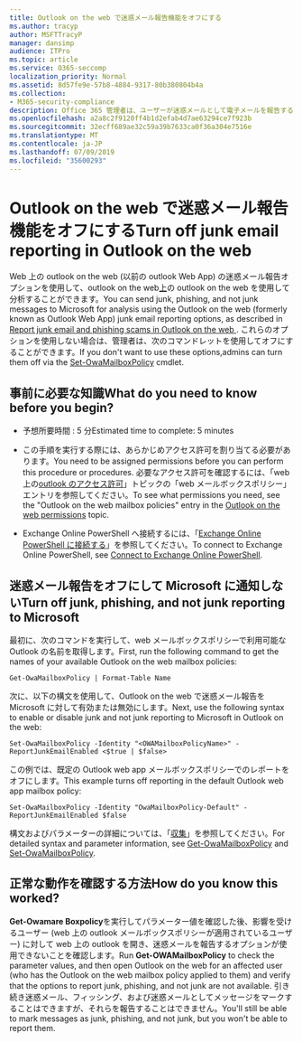 ```yaml
---
title: Outlook on the web で迷惑メール報告機能をオフにする
ms.author: tracyp
author: MSFTTracyP
manager: dansimp
audience: ITPro
ms.topic: article
ms.service: O365-seccomp
localization_priority: Normal
ms.assetid: 8d57fe9e-57b8-4884-9317-80b380804b4a
ms.collection:
- M365-security-compliance
description: Office 365 管理者は、ユーザーが迷惑メールとして電子メールを報告する機能をオフにできます。
ms.openlocfilehash: a2a8c2f9120ff4b1d2efab4d7ae63294ce7f923b
ms.sourcegitcommit: 32ecff689ae32c59a39b7633ca0f36a304e7516e
ms.translationtype: MT
ms.contentlocale: ja-JP
ms.lasthandoff: 07/09/2019
ms.locfileid: "35600293"
---
```

# <a name="turn-off-junk-email-reporting-in-outlook-on-the-web"></a><span data-ttu-id="0652b-103">Outlook on the web で迷惑メール報告機能をオフにする</span><span class="sxs-lookup"><span data-stu-id="0652b-103">Turn off junk email reporting in Outlook on the web</span></span>

<span data-ttu-id="0652b-104">Web 上の outlook on the web (以前の outlook Web App) の迷惑メール報告オプションを使用して、outlook on the web[上](report-junk-email-and-phishing-scams-in-outlook-on-the-web-eop.md)の outlook on the web を使用して分析することができます。</span><span class="sxs-lookup"><span data-stu-id="0652b-104">You can send junk, phishing, and not junk messages to Microsoft for analysis using the Outlook on the web (formerly known as Outlook Web App) junk email reporting options, as described in [Report junk email and phishing scams in Outlook on the web ](report-junk-email-and-phishing-scams-in-outlook-on-the-web-eop.md).</span></span> <span data-ttu-id="0652b-105">これらのオプションを使用しない場合は、管理者は、次の[](http://technet.microsoft.com/library/530166f7-ab42-4609-ba73-9b5a39b567be.aspx)コマンドレットを使用してオフにすることができます。</span><span class="sxs-lookup"><span data-stu-id="0652b-105">If you don't want to use these options,admins can turn them off via the [Set-OwaMailboxPolicy](http://technet.microsoft.com/library/530166f7-ab42-4609-ba73-9b5a39b567be.aspx) cmdlet.</span></span> 
  
## <a name="what-do-you-need-to-know-before-you-begin"></a><span data-ttu-id="0652b-106">事前に必要な知識</span><span class="sxs-lookup"><span data-stu-id="0652b-106">What do you need to know before you begin?</span></span>
<span data-ttu-id="0652b-107"><a name="sectionSection0"> </a></span><span class="sxs-lookup"><span data-stu-id="0652b-107"></span></span>

- <span data-ttu-id="0652b-108">予想所要時間 : 5 分</span><span class="sxs-lookup"><span data-stu-id="0652b-108">Estimated time to complete: 5 minutes</span></span>
    
- <span data-ttu-id="0652b-109">この手順を実行する際には、あらかじめアクセス許可を割り当てる必要があります。</span><span class="sxs-lookup"><span data-stu-id="0652b-109">You need to be assigned permissions before you can perform this procedure or procedures.</span></span> <span data-ttu-id="0652b-110">必要なアクセス許可を確認するには、「web 上の[outlook のアクセス許可](http://technet.microsoft.com/library/57eca42a-5a7f-4c65-89f0-7a84f2dbea19.aspx#OutlookWebApp)」トピックの「web メールボックスポリシー」エントリを参照してください。</span><span class="sxs-lookup"><span data-stu-id="0652b-110">To see what permissions you need, see the "Outlook on the web mailbox policies" entry in the [Outlook on the web permissions](http://technet.microsoft.com/library/57eca42a-5a7f-4c65-89f0-7a84f2dbea19.aspx#OutlookWebApp) topic.</span></span> 

- <span data-ttu-id="0652b-111">Exchange Online PowerShell へ接続するには、「[Exchange Online PowerShell に接続する](https://docs.microsoft.com/powershell/exchange/exchange-online/connect-to-exchange-online-powershell/connect-to-exchange-online-powershell)」を参照してください。</span><span class="sxs-lookup"><span data-stu-id="0652b-111">To connect to Exchange Online PowerShell, see [Connect to Exchange Online PowerShell](https://docs.microsoft.com/powershell/exchange/exchange-online/connect-to-exchange-online-powershell/connect-to-exchange-online-powershell).</span></span>

## <a name="turn-off-junk-phishing-and-not-junk-reporting-to-microsoft"></a><span data-ttu-id="0652b-112">迷惑メール報告をオフにして Microsoft に通知しない</span><span class="sxs-lookup"><span data-stu-id="0652b-112">Turn off junk, phishing, and not junk reporting to Microsoft</span></span>
<span data-ttu-id="0652b-113"><a name="sectionSection1"> </a></span><span class="sxs-lookup"><span data-stu-id="0652b-113"></span></span>

<span data-ttu-id="0652b-114">最初に、次のコマンドを実行して、web メールボックスポリシーで利用可能な Outlook の名前を取得します。</span><span class="sxs-lookup"><span data-stu-id="0652b-114">First, run the following command to get the names of your available Outlook on the web mailbox policies:</span></span>
  
```
Get-OwaMailboxPolicy | Format-Table Name
```

<span data-ttu-id="0652b-115">次に、以下の構文を使用して、Outlook on the web で迷惑メール報告を Microsoft に対して有効または無効にします。</span><span class="sxs-lookup"><span data-stu-id="0652b-115">Next, use the following syntax to enable or disable junk and not junk reporting to Microsoft in Outlook on the web:</span></span>
  
```
Set-OwaMailboxPolicy -Identity "<OWAMailboxPolicyName>" -ReportJunkEmailEnabled <$true | $false>
```

<span data-ttu-id="0652b-116">この例では、既定の Outlook web app メールボックスポリシーでのレポートをオフにします。</span><span class="sxs-lookup"><span data-stu-id="0652b-116">This example turns off reporting in the default Outlook web app mailbox policy:</span></span>
  
```
Set-OwaMailboxPolicy -Identity "OwaMailboxPolicy-Default" -ReportJunkEmailEnabled $false
```

<span data-ttu-id="0652b-117">構文およびパラメーターの詳細については、「[収集](http://technet.microsoft.com/library/bdd580d3-8812-4b4a-93e8-c6401b0d2f0f.aspx)」を参照し[](http://technet.microsoft.com/library/530166f7-ab42-4609-ba73-9b5a39b567be.aspx)てください。</span><span class="sxs-lookup"><span data-stu-id="0652b-117">For detailed syntax and parameter information, see [Get-OwaMailboxPolicy](http://technet.microsoft.com/library/bdd580d3-8812-4b4a-93e8-c6401b0d2f0f.aspx) and [Set-OwaMailboxPolicy](http://technet.microsoft.com/library/530166f7-ab42-4609-ba73-9b5a39b567be.aspx).</span></span>

## <a name="how-do-you-know-this-worked"></a><span data-ttu-id="0652b-118">正常な動作を確認する方法</span><span class="sxs-lookup"><span data-stu-id="0652b-118">How do you know this worked?</span></span>
<span data-ttu-id="0652b-119"><a name="sectionSection2"> </a></span><span class="sxs-lookup"><span data-stu-id="0652b-119"></span></span>

<span data-ttu-id="0652b-120">**Get-Owamare Boxpolicy**を実行してパラメーター値を確認した後、影響を受けるユーザー (web 上の outlook メールボックスポリシーが適用されているユーザー) に対して web 上の outlook を開き、迷惑メールを報告するオプションが使用できないことを確認します。</span><span class="sxs-lookup"><span data-stu-id="0652b-120">Run **Get-OWAMailboxPolicy** to check the parameter values, and then open Outlook on the web for an affected user (who has the Outlook on the web mailbox policy applied to them) and verify that the options to report junk, phishing, and not junk are not available.</span></span> <span data-ttu-id="0652b-121">引き続き迷惑メール、フィッシング、および迷惑メールとしてメッセージをマークすることはできますが、それらを報告することはできません。</span><span class="sxs-lookup"><span data-stu-id="0652b-121">You'll still be able to mark messages as junk, phishing, and not junk, but you won't be able to report them.</span></span> 
